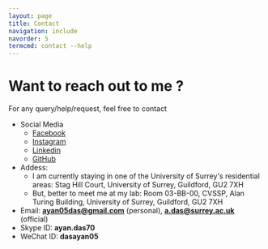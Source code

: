 ```yaml
---
layout: page
title: Contact
navigation: include
navorder: 5
termcmd: contact --help
---
```


# Want to reach out to me ?

For any query/help/request, feel free to contact

- Social Media
    - [Facebook](https://www.facebook.com/ayan.das.05)
    - [Instagram](https://www.instagram.com/ayan.das.05/)
    - [Linkedin](https://www.linkedin.com/in/ayan-das-a49928a7/)
    - [GitHub](https://github.com/dasayan05)
- Addess:
    - I am currently staying in one of the University of Surrey's residential areas: Stag Hill Court, University of Surrey, Guildford, GU2 7XH
    - But, better to meet me at my lab: Room 03-BB-00, CVSSP, Alan Turing Building, University of Surrey, Guildford, GU2 7XH
- Email: **ayan05das@gmail.com** (personal), **a.das@surrey.ac.uk** (official)
- Skype ID: **ayan.das70**
- WeChat ID: **dasayan05**